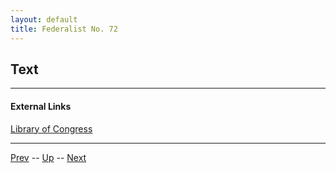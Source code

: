 ```yaml
---
layout: default
title: Federalist No. 72
---
```


## Text

---
#### External Links
[Library of Congress]()

---

[Prev](71.md) -- [Up](README.md) -- [Next](73.md)
